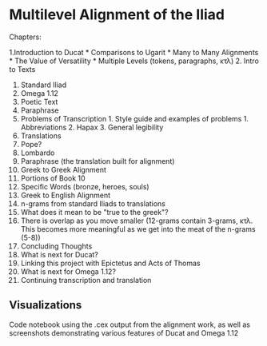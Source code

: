 # Multilevel Alignment of the Iliad

Chapters:
 
 1.Introduction to Ducat
       * Comparisons to Ugarit
       * Many to Many Alignments
       * The Value of Versatility
       * Multiple Levels (tokens, paragraphs, κτλ)
 2. Intro to Texts
  1. Standard Iliad
  2. Omega 1.12
   1. Poetic Text
   2. Paraphrase
   3. Problems of Transcription
    1. Style guide and examples of problems
     1. Abbreviations
     2. Hapax
     3. General legibility
  3. Translations
   1. Pope?
   2. Lombardo
   3. Paraphrase (the translation built for alignment)
 3. Greek to Greek Alignment
  1. Portions of Book 10
  2. Specific Words (bronze, heroes, souls)
 4. Greek to English Alignment
  1. n-grams from standard Iliads to translations
  2. What does it mean to be "true to the greek"?
  3. There is overlap as you move smaller (12-grams contain 3-grams, κτλ. This becomes more meaningful as we get into the meat of the n-grams (5-8))
 5. Concluding Thoughts
  1. What is next for Ducat?
   1. Linking this project with Epictetus and Acts of Thomas
  1. What is next for Omega 1.12?
   1. Continuing transcription and translation
   
 ## Visualizations
 Code notebook using the .cex output from the alignment work, as well as screenshots demonstrating various features of Ducat and Omega 1.12
   
 
